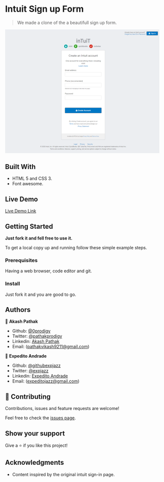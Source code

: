 # Intuit Sign up Form

> We made a clone of the a beautifull sign up form.

![screenshot](./images/screenshot.png)

## Built With

- HTML 5 and CSS 3.
- Font awesome.

## Live Demo

[Live Demo Link](https://expjazz.github.io/intuit-clone/)

## Getting Started

**Just fork it and fell free to use it.**

To get a local copy up and running follow these simple example steps.

### Prerequisites

Having a web browser, code editor and git.

### Install

Just fork it and you are good to go.

## Authors

👤 **Akash Pathak**

- Github: [@0prodigy](https://github.com/0prodigy)
- Twitter: [@pathakprodigy](https://twitter.com/pathakprodigy)
- Linkedin: [Akash Pathak](https://www.linkedin.com/in/akash-pathak-0796a7165)
- Email: (pathakvikash9211@gmail.com)

👤 **Expedito Andrade**

- Github: [@githubexpjazz](https://github.com/expjazz)
- Twitter: [@expjazz](https://twitter.com/expeditoandrade13)
- Linkedin: [Expedito Andrade](https://www.linkedin.com/in/expedito-andrade-3645151a4/)
- Email: (expeditojazz@gmail.com)

## 🤝 Contributing

Contributions, issues and feature requests are welcome!

Feel free to check the [issues page](https://github.com/expjazz/intuit-clone/issues).

## Show your support

Give a ⭐️ if you like this project!

## Acknowledgments

- Content inspired by the original intuit sign-in page.

